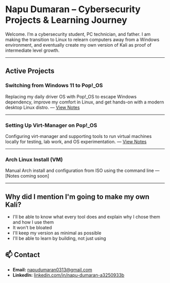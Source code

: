 # Napu Dumaran – Cybersecurity Projects & Learning Journey

Welcome. I’m a cybersecurity student, PC technician, and father. I am making the transition to Linux to relearn computers away from a Windows environment, and eventually create my own version of Kali as proof of intermediate level growth.

---

## Active Projects

### Switching from Windows 11 to Pop!_OS
Replacing my daily driver OS with Pop!_OS to escape Windows dependency, improve my comfort in Linux, and get hands-on with a modern desktop Linux distro. — [View Notes](notes/Windows-to-POP_OS.md)


---

### Setting Up Virt-Manager on Pop!_OS
Configuring virt-manager and supporting tools to run virtual machines locally for testing, lab work, and OS experimentation. — [View Notes](notes/Setting_Up_Virt_Manager.md)

---

### Arch Linux Install (VM)
Manual Arch install and configuration from ISO using the command line — [Notes coming soon]

---

## Why did I mention I'm going to make my own Kali? 
- I'll be able to know what every tool does and explain why I chose them and how I use them
- It won't be bloated
- I'll keep my version as minimal as possible
- I'll be able to learn by building, not just using

## 📫 Contact
- **Email:** napudumaran0313@gmail.com
- **LinkedIn:** [linkedin.com/in/napu-dumaran-a3250933b](https://www.linkedin.com/in/napu-dumaran-a3250933b?lipi=urn%3Ali%3Apage%3Ad_flagship3_profile_view_base_contact_details%3BmfNv%2BVJsSSeO%2BsoBMGzW1A%3D%3D)

